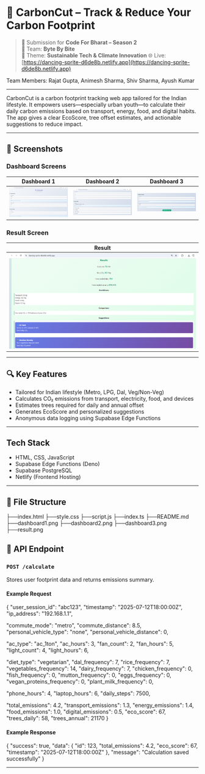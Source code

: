 # 🌱 CarbonCut – Track & Reduce Your Carbon Footprint

> 🚀 Submission for **Code For Bharat – Season 2**  
> 👥 Team: **Byte By Bite**  
> 🎯 Theme: **Sustainable Tech & Climate Innovation** 
> 🌐 Live: [https://dancing-sprite-d6de8b.netlify.app](https://dancing-sprite-d6de8b.netlify.app)

Team Members: Rajat Gupta, Animesh Sharma, Shiv Sharma, Ayush Kumar

---

CarbonCut is a carbon footprint tracking web app tailored for the Indian lifestyle. It empowers users—especially urban youth—to calculate their daily carbon emissions based on transport, energy, food, and digital habits. The app gives a clear EcoScore, tree offset estimates, and actionable suggestions to reduce impact.

---

## 📸 Screenshots

### Dashboard Screens

| Dashboard 1 | Dashboard 2 | Dashboard 3 |
|-------------|-------------|-------------|
| <img src="./dashboard1.png" width="400"/> | <img src="./dashboard2.png" width="400"/> | <img src="./dashboard3.png" width="400"/> |

### Result Screen

| Result |
|--------|
| <img src="./result.png" width="500"/> |

---

## 🔍 Key Features

- Tailored for Indian lifestyle (Metro, LPG, Dal, Veg/Non-Veg)
- Calculates CO₂ emissions from transport, electricity, food, and devices
- Estimates trees required for daily and annual offset
- Generates EcoScore and personalized suggestions
- Anonymous data logging using Supabase Edge Functions

---

## Tech Stack

- HTML, CSS, JavaScript
- Supabase Edge Functions (Deno)
- Supabase PostgreSQL
- Netlify (Frontend Hosting)

---
## 📁 File Structure

├──index.html
├──style.css
├──script.js
├──index.ts
├──README.md
├──dashboard1.png
├──dashboard2.png
├──dashboard3.png
├──result.png

## 📡 API Endpoint

### `POST /calculate`

Stores user footprint data and returns emissions summary.

#### Example Request

{
  "user_session_id": "abc123",
  "timestamp": "2025-07-12T18:00:00Z",
  "ip_address": "192.168.1.1",

  "commute_mode": "metro",
  "commute_distance": 8.5,
  "personal_vehicle_type": "none",
  "personal_vehicle_distance": 0,

  "ac_type": "ac_1ton",
  "ac_hours": 3,
  "fan_count": 2,
  "fan_hours": 5,
  "light_count": 4,
  "light_hours": 6,

  "diet_type": "vegetarian",
  "dal_frequency": 7,
  "rice_frequency": 7,
  "vegetables_frequency": 14,
  "dairy_frequency": 7,
  "chicken_frequency": 0,
  "fish_frequency": 0,
  "mutton_frequency": 0,
  "eggs_frequency": 0,
  "vegan_proteins_frequency": 0,
  "plant_milk_frequency": 0,

  "phone_hours": 4,
  "laptop_hours": 6,
  "daily_steps": 7500,

  "total_emissions": 4.2,
  "transport_emissions": 1.3,
  "energy_emissions": 1.4,
  "food_emissions": 1.0,
  "digital_emissions": 0.5,
  "eco_score": 67,
  "trees_daily": 58,
  "trees_annual": 21170
}

#### Example Response

{
  "success": true,
  "data": {
    "id": 123,
    "total_emissions": 4.2,
    "eco_score": 67,
    "timestamp": "2025-07-12T18:00:00Z"
  },
  "message": "Calculation saved successfully"
}

---


